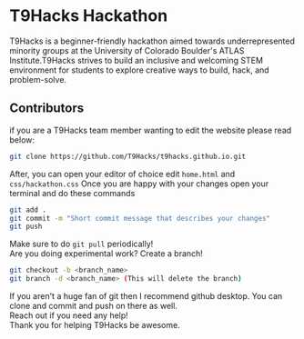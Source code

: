 # T9Hacks Hackathon

T9Hacks is a beginner-friendly hackathon aimed towards underrepresented minority groups at the University of Colorado Boulder's ATLAS Institute.T9Hacks strives to build an inclusive and welcoming STEM environment for students to explore creative ways to build, hack, and problem-solve.

## Contributors

if you are a T9Hacks team member wanting to edit the website please read below:

```bash
git clone https://github.com/T9Hacks/t9hacks.github.io.git
```

After, you can open your editor of choice edit `home.html` and `css/hackathon.css`
Once you are happy with your changes open your terminal and do these commands

```bash
git add .
git commit -m "Short commit message that describes your changes"
git push
```

Make sure to do `git pull` periodically! <br>
Are you doing experimental work? Create a branch!

```bash
git checkout -b <branch_name>
git branch -d <branch_name> (This will delete the branch)
```

If you aren't a huge fan of git then I recommend github desktop. You can clone and commit and push on there as well. <br>
Reach out if you need any help! <br>
Thank you for helping T9Hacks be awesome.
